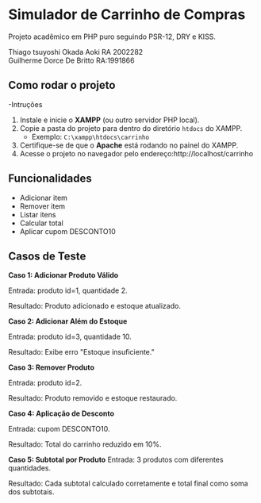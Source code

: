 # Simulador de Carrinho de Compras

Projeto acadêmico em PHP puro seguindo PSR-12, DRY e KISS.

Thiago tsuyoshi Okada Aoki RA 2002282<br>
Guilherme Dorce De Britto RA:1991866<br>

## Como rodar o projeto
-Intruções
1. Instale e inicie o **XAMPP** (ou outro servidor PHP local).
2. Copie a pasta do projeto para dentro do diretório `htdocs` do XAMPP.
   - Exemplo: `C:\xampp\htdocs\carrinho`
3. Certifique-se de que o **Apache** está rodando no painel do XAMPP.
4. Acesse o projeto no navegador pelo endereço:http://localhost/carrinho

## Funcionalidades
- Adicionar item
- Remover item
- Listar itens
- Calcular total
- Aplicar cupom DESCONTO10

## Casos de Teste

**Caso 1: Adicionar Produto Válido**

Entrada: produto id=1, quantidade 2.

Resultado: Produto adicionado e estoque atualizado.

**Caso 2: Adicionar Além do Estoque**

Entrada: produto id=3, quantidade 10.

Resultado: Exibe erro "Estoque insuficiente."

**Caso 3: Remover Produto**

Entrada: produto id=2.

Resultado: Produto removido e estoque restaurado.

**Caso 4: Aplicação de Desconto**

Entrada: cupom DESCONTO10.

Resultado: Total do carrinho reduzido em 10%.

**Caso 5: Subtotal por Produto**
Entrada: 3 produtos com diferentes quantidades.

Resultado: Cada subtotal calculado corretamente e total final como soma dos subtotais.
